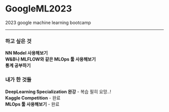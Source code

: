 # GoogleML2023
2023 google machine learning bootcamp
  
  

 
---
### 하고 싶은 것
**NN Model 사용해보기**  
**W&B나 MLFLOW와 같은 MLOps 툴 사용해보기**  
**통계 공부하기**  

### 내가 한 것들
**DeepLearning Specialization 완강** - 복습 필히 요망..!  
**Kaggle Competition** - 완료  
**MLOps 툴 사용해보기** - 완료  
